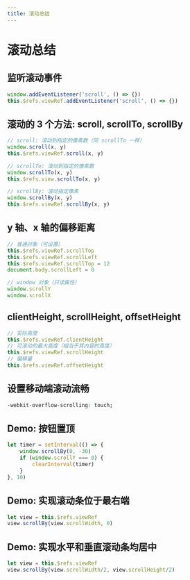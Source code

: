 ```yaml
---
title: 滚动总结
---
```


# 滚动总结

## 监听滚动事件
```js
window.addEventListener('scroll', () => {})
this.$refs.viewRef.addEventListener('scroll', () => {})
```

## 滚动的 3 个方法: scroll, scrollTo, scrollBy
```js
// scroll: 滚动到指定的像素数（同 scrollTo 一样）
window.scroll(x, y)
this.$refs.viewRef.scroll(x, y)

// scrollTo: 滚动到指定的像素数
window.scrollTo(x, y)
this.$refs.view.scrollTo(x, y)

// scrollBy: 滚动指定像素
window.scrollBy(x, y)
this.$refs.viewRef.scrollBy(x, y)
```

## y 轴、x 轴的偏移距离
```js
// 普通对象（可设置）
this.$refs.viewRef.scrollTop
this.$refs.viewRef.scrollLeft
this.$refs.viewRef.scrollTop = 12
document.body.scrollLeft = 0

// window 对象（只读属性）
window.scrollY
window.scrollX
```

## clientHeight, scrollHeight, offsetHeight
```js
// 实际高度
this.$refs.viewRef.clientHeight
// 可滚动的最大高度（相当于其内容的高度）
this.$refs.viewRef.scrollHeight
// 偏移量
this.$refs.viewRef.offsetHeight
```

## 设置移动端滚动流畅
```css
-webkit-overflow-scrolling: touch;
```

## Demo: 按钮置顶
```js
let timer = setInterval(() => {
	window.scrollBy(0, -30)
	if (window.scrollY === 0) {
		clearInterval(timer)
	}
}, 10)
```

## Demo: 实现滚动条位于最右端
```js
let view = this.$refs.viewRef
view.scrollBy(view.scrollWidth, 0)
```

## Demo: 实现水平和垂直滚动条均居中
```js
let view = this.$refs.viewRef
view.scrollBy(view.scrollWidth/2, view.scrollHeight/2)
```